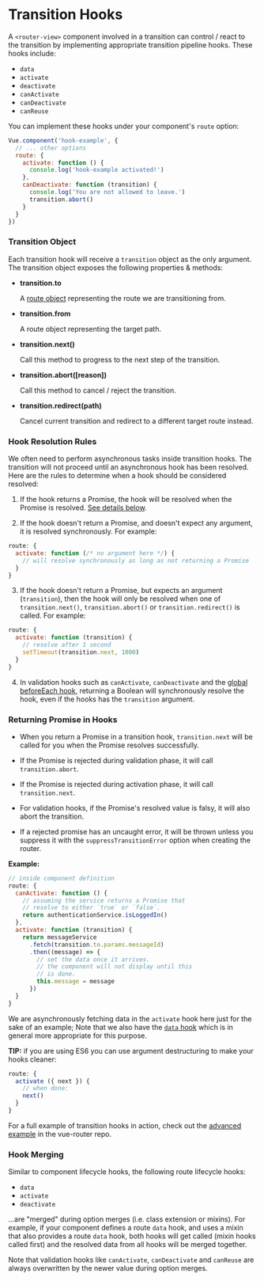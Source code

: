 # Transition Hooks

A `<router-view>` component involved in a transition can control / react to the transition by implementing appropriate transition pipeline hooks. These hooks include:

- `data`
- `activate`
- `deactivate`
- `canActivate`
- `canDeactivate`
- `canReuse`

You can implement these hooks under your component's `route` option:

``` js
Vue.component('hook-example', {
  // ... other options
  route: {
    activate: function () {
      console.log('hook-example activated!')
    },
    canDeactivate: function (transition) {
      console.log('You are not allowed to leave.')
      transition.abort()
    }
  }
})
```

### Transition Object

Each transition hook will receive a `transition` object as the only argument. The transition object exposes the following properties & methods:

- **transition.to**

  A [route object](../route.md) representing the route we are transitioning from.

- **transition.from**

  A route object representing the target path.

- **transition.next()**

  Call this method to progress to the next step of the transition.

- **transition.abort([reason])**

  Call this method to cancel / reject the transition.

- **transition.redirect(path)**

  Cancel current transition and redirect to a different target route instead.

### Hook Resolution Rules

We often need to perform asynchronous tasks inside transition hooks. The transition will not proceed until an asynchronous hook has been resolved.  Here are the rules to determine when a hook should be considered resolved:

1. If the hook returns a Promise, the hook will be resolved when the Promise is resolved. [See details below](#returning-promise-in-hooks).

2. If the hook doesn't return a Promise, and doesn't expect any argument, it is resolved synchronously. For example:

  ``` js
  route: {
    activate: function (/* no argument here */) {
      // will resolve synchronously as long as not returning a Promise
    }
  }
  ```

3. If the hook doesn't return a Promise, but expects an argument (`transition`), then the hook will only be resolved when one of `transition.next()`, `transition.abort()` or `transition.redirect()` is called. For example:

  ``` js
  route: {
    activate: function (transition) {
      // resolve after 1 second
      setTimeout(transition.next, 1000)
    }
  }
  ```

4. In validation hooks such as `canActivate`, `canDeactivate` and the [global beforeEach hook](../api/before-each.md), returning a Boolean will synchronously resolve the hook, even if the hooks has the `transition` argument.

### Returning Promise in Hooks

- When you return a Promise in a transition hook, `transition.next` will be called for you when the Promise resolves successfully.

- If the Promise is rejected during validation phase, it will call `transition.abort`.

- If the Promise is rejected during activation phase, it will call `transition.next`.

- For validation hooks, if the Promise's resolved value is falsy, it will also abort the transition.

- If a rejected promise has an uncaught error, it will be thrown unless you suppress it with the `suppressTransitionError` option when creating the router.

**Example:**

``` js
// inside component definition
route: {
  canActivate: function () {
    // assuming the service returns a Promise that
    // resolve to either `true` or `false`.
    return authenticationService.isLoggedIn()
  },
  activate: function (transition) {
    return messageService
      .fetch(transition.to.params.messageId)
      .then((message) => {
        // set the data once it arrives.
        // the component will not display until this
        // is done.
        this.message = message
      })
  }
}
```

We are asynchronously fetching data in the `activate` hook here just for the sake of an example; Note that we also have the [`data` hook](data.md) which is in general more appropriate for this purpose.

**TIP:** if you are using ES6 you can use argument destructuring to make your hooks cleaner:

``` js
route: {
  activate ({ next }) {
    // when done:
    next()
  }
}
```

For a full example of transition hooks in action, check out the [advanced example](https://github.com/vuejs/vue-router/tree/dev/example/advanced) in the vue-router repo.

### Hook Merging

Similar to component lifecycle hooks, the following route lifecycle hooks:

- `data`
- `activate`
- `deactivate`

...are "merged" during option merges (i.e. class extension or mixins). For example, if your component defines a route `data` hook, and uses a mixin that also provides a route `data` hook, both hooks will get called (mixin hooks called first) and the resolved data from all hooks will be merged together.

Note that validation hooks like `canActivate`, `canDeactivate` and `canReuse` are always overwritten by the newer value during option merges.
